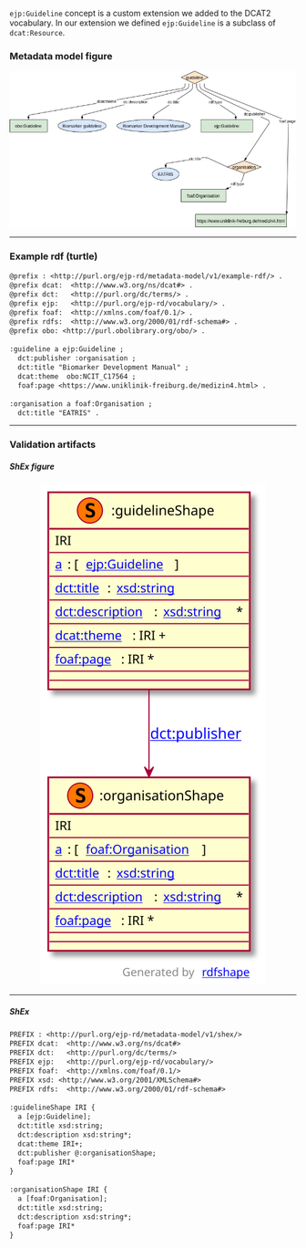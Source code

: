 `ejp:Guideline` concept is a custom extension we added to the DCAT2 vocabulary. In our extension we defined `ejp:Guideline` is a subclass of `dcat:Resource`.

### Metadata model figure

<p align="center"> 
    <a href="../images/turtle/guideline.png" target="_blank">
        <img src="../images/turtle/guideline.png"> 
    </a>
</p>


***

### Example rdf (turtle)

```ttl
@prefix : <http://purl.org/ejp-rd/metadata-model/v1/example-rdf/> .
@prefix dcat:  <http://www.w3.org/ns/dcat#> .
@prefix dct:   <http://purl.org/dc/terms/> .
@prefix ejp:   <http://purl.org/ejp-rd/vocabulary/> .
@prefix foaf:  <http://xmlns.com/foaf/0.1/> .
@prefix rdfs:  <http://www.w3.org/2000/01/rdf-schema#> .
@prefix obo: <http://purl.obolibrary.org/obo/> .

:guideline a ejp:Guideline ;
  dct:publisher :organisation ;        
  dct:title "Biomarker Development Manual" ;
  dcat:theme  obo:NCIT_C17564 ;
  foaf:page <https://www.uniklinik-freiburg.de/medizin4.html> .

:organisation a foaf:Organisation ;
  dct:title "EATRIS" .
```

***

### Validation artifacts 

##### ShEx figure

<p align="center"> 
    <a href="../images/shex/guideline.svg" target="_blank">
        <img src="../images/shex/guideline.svg"> 
    </a>
</p>

***
##### ShEx

``` ShEx
PREFIX : <http://purl.org/ejp-rd/metadata-model/v1/shex/>
PREFIX dcat:  <http://www.w3.org/ns/dcat#>
PREFIX dct:   <http://purl.org/dc/terms/>
PREFIX ejp:   <http://purl.org/ejp-rd/vocabulary/>
PREFIX foaf:  <http://xmlns.com/foaf/0.1/>
PREFIX xsd: <http://www.w3.org/2001/XMLSchema#>
PREFIX rdfs:  <http://www.w3.org/2000/01/rdf-schema#>

:guidelineShape IRI {
  a [ejp:Guideline];
  dct:title xsd:string;
  dct:description xsd:string*;
  dcat:theme IRI+;
  dct:publisher @:organisationShape;
  foaf:page IRI*
}

:organisationShape IRI {
  a [foaf:Organisation];
  dct:title xsd:string;
  dct:description xsd:string*;
  foaf:page IRI*
}
```
